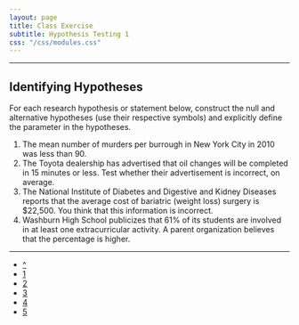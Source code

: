 ```yaml
---
layout: page
title: Class Exercise
subtitle: Hypothesis Testing 1
css: "/css/modules.css"
---
```


----

## Identifying Hypotheses

For each research hypothesis or statement below, construct the null and alternative hypotheses (use their respective symbols) and explicitly define the parameter in the hypotheses.

1. The mean number of murders per burrough in New York City in 2010 was less than 90.
1. The Toyota dealership has advertised that oil changes will be completed in 15 minutes or less.  Test whether their advertisement is incorrect, on average.
1. The National Institute of Diabetes and Digestive and Kidney Diseases reports that the average cost of bariatric (weight loss) surgery is $22,500.  You think that this information is incorrect. 
1. Washburn High School publicizes that 61% of its students are involved in at least one extracurricular activity.  A parent organization believes that the percentage is higher.

----

<div class="text-center">
<ul class="pagination pagination-lg">
  <li><a href="index.html">^</a></li>
  <li class="active"><a href="#">1</a></li>
  <li><a href="CE2.html">2</a></li>
  <li><a href="CE3.html">3</a></li>
  <li><a href="CE4.html">4</a></li>
  <li><a href="CE5.html">5</a></li>
</ul>
</div>

